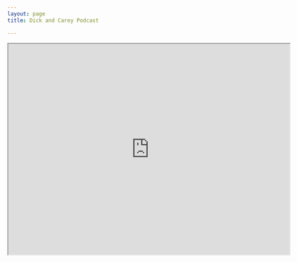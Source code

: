 ```yaml
---
layout: page
title: Dick and Carey Podcast

---
```


<iframe src="https://drive.google.com/file/d/1HAZrWuCLrPeFUQMP1Nxs2sUmHNxLGdkq/preview" width="640" height="480"></iframe>
 
